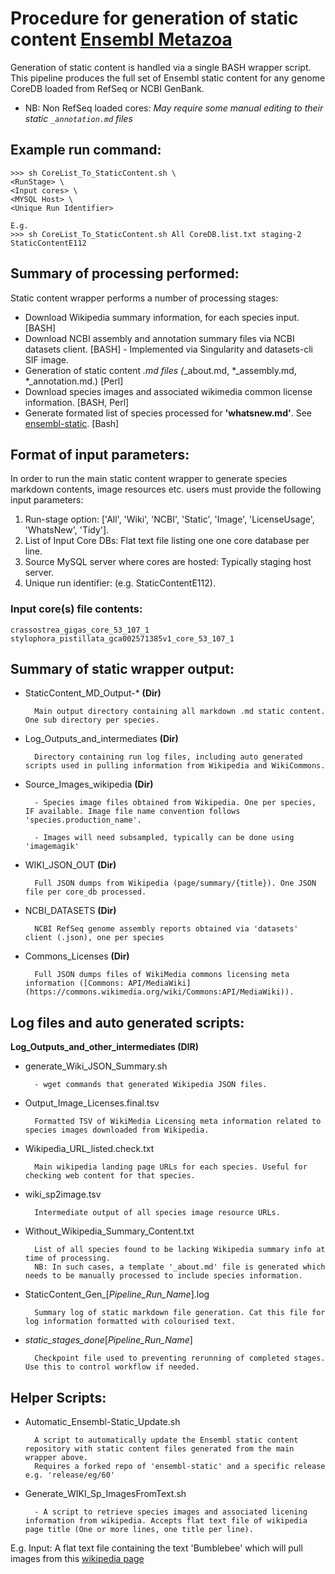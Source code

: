 # Procedure for generation of static content [Ensembl Metazoa](https://metazoa.ensembl.org/index.html)

Generation of static content is handled via a single BASH wrapper script. This pipeline produces the full set of Ensembl static content for any genome CoreDB loaded from RefSeq or NCBI GenBank. 
      
- NB: Non RefSeq loaded cores: *May require some manual editing to their static `_annotation.md` files*

## Example run command:

```
>>> sh CoreList_To_StaticContent.sh \
<RunStage> \
<Input cores> \
<MYSQL Host> \
<Unique Run Identifier>

E.g. 
>>> sh CoreList_To_StaticContent.sh All CoreDB.list.txt staging-2 StaticContentE112
```

## Summary of processing performed:

Static content wrapper performs a number of processing stages:
- Download Wikipedia summary information, for each species input. [BASH]
- Download NCBI assembly and annotation summary files via NCBI datasets client. [BASH]
      - Implemented via Singularity and datasets-cli SIF image.
- Generation of static content *.md files (*_about.md, *_assembly.md, *_annotation.md.) [Perl] 
- Download species images and associated wikimedia common license information. [BASH, Perl]
- Generate formated list of species processed for **'whatsnew.md'**. See [ensembl-static](https://github.com/EnsemblGenomes/ensembl-static). [Bash]

## Format of input parameters:
In order to run the main static content wrapper to generate species markdown contents, image resources etc.
users must provide the following input parameters:

1. Run-stage option: 
      ['All', 'Wiki', 'NCBI', 'Static', 'Image', 'LicenseUsage', 'WhatsNew', 'Tidy'].
2. List of Input Core DBs: Flat text file listing one one core database per line.
3. Source MySQL server where cores are hosted: Typically staging host server.
4. Unique run identifier: (e.g. StaticContentE112).

### Input core(s) file contents:
```
crassostrea_gigas_core_53_107_1
stylophora_pistillata_gca002571385v1_core_53_107_1
```



## Summary of static wrapper output:

- StaticContent_MD_Output-* **(Dir)** 
    
        Main output directory containing all markdown .md static content. One sub directory per species.

- Log_Outputs_and_intermediates **(Dir)**

        Directory containing run log files, including auto generated scripts used in pulling information from Wikipedia and WikiCommons. 

- Source_Images_wikipedia **(Dir)**

        - Species image files obtained from Wikipedia. One per species, IF available. Image file name convention follows 'species.production_name'. 

        - Images will need subsampled, typically can be done using 'imagemagik'

- WIKI_JSON_OUT **(Dir)**

        Full JSON dumps from Wikipedia (page/summary/{title}). One JSON file per core_db processed.

- NCBI_DATASETS **(Dir)**

        NCBI RefSeq genome assembly reports obtained via 'datasets' client (.json), one per species

- Commons_Licenses **(Dir)**

        Full JSON dumps files of WikiMedia commons licensing meta information ([Commons: API/MediaWiki](https://commons.wikimedia.org/wiki/Commons:API/MediaWiki)).


## Log files and auto generated scripts:


**Log_Outputs_and_other_intermediates (DIR)**

- generate_Wiki_JSON_Summary.sh

        - wget commands that generated Wikipedia JSON files.

- Output_Image_Licenses.final.tsv

        Formatted TSV of WikiMedia Licensing meta information related to species images downloaded from Wikipedia.

- Wikipedia_URL_listed.check.txt

        Main wikipedia landing page URLs for each species. Useful for checking web content for that species.

- wiki_sp2image.tsv

        Intermediate output of all species image resource URLs.

- Without_Wikipedia_Summary_Content.txt

        List of all species found to be lacking Wikipedia summary info at time of processing.
        NB: In such cases, a template '_about.md' file is generated which needs to be manually processed to include species information.

- StaticContent_Gen_[*Pipeline_Run_Name*].log

        Summary log of static markdown file generation. Cat this file for log information formatted with colourised text.

- _static_stages_done_[*Pipeline_Run_Name*]

        Checkpoint file used to preventing rerunning of completed stages. Use this to control workflow if needed. 
        
## Helper Scripts:

- Automatic_Ensembl-Static_Update.sh
    
        A script to automatically update the Ensembl static content repository with static content files generated from the main wrapper above.
        Requires a forked repo of 'ensembl-static' and a specific release e.g. 'release/eg/60' 

- Generate_WIKI_Sp_ImagesFromText.sh

        - A script to retrieve species images and associated licening information from wikipedia. Accepts flat text file of wikipedia page title (One or more lines, one title per line).
E.g. Input: A flat text file containing the text 'Bumblebee' which will pull images from this [wikipedia page](https://en.wikipedia.org/wiki/Bumblebee)

